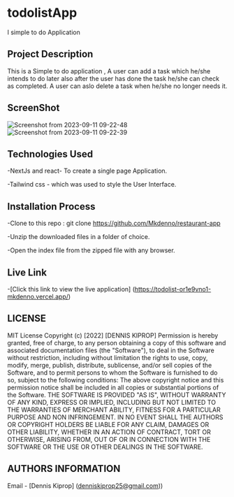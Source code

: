 # todolistApp
I simple to do Application
## Project Description
This is a Simple to do application , A user can add a task which he/she intends to do later also after the user has done the task he/she can check as completed.
A user can aslo delete a task when he/she no longer needs it.

## ScreenShot
![Screenshot from 2023-09-11 09-22-48](https://github.com/Mkdenno/todolistApp/assets/104482846/581009a5-2e1d-4e2e-90a2-d3f4015630ec)
![Screenshot from 2023-09-11 09-22-39](https://github.com/Mkdenno/todolistApp/assets/104482846/67f67c27-bdff-4424-afed-6efc77a14efc)

## Technologies Used

-NextJs and react- To create a single page Application.

-Tailwind css - which was used to style the User Interface.


## Installation Process
-Clone to this repo : git clone https://github.com/Mkdenno/restaurant-app

-Unzip the downloaded files in a folder of choice.

-Open the index file from the zipped file with any browser.

## Live Link

-[Click this link to view the live application]  (https://todolist-or1e9vno1-mkdenno.vercel.app/)

## LICENSE

MIT License
Copyright (c) [2022] [DENNIS KIPROP]
Permission is hereby granted, free of charge, to any person obtaining a copy of this software and associated documentation files (the "Software"), to deal in the Software without restriction, including without limitation the rights to use, copy, modify, merge, publish, distribute, sublicense, and/or sell copies of the Software, and to permit persons to whom the Software is furnished to do so, subject to the following conditions:
The above copyright notice and this permission notice shall be included in all copies or substantial portions of the Software.
THE SOFTWARE IS PROVIDED "AS IS", WITHOUT WARRANTY OF ANY KIND, EXPRESS OR IMPLIED, INCLUDING BUT NOT LIMITED TO THE WARRANTIES OF MERCHANT ABILITY, FITNESS FOR A PARTICULAR PURPOSE AND NON INFRINGEMENT. IN NO EVENT SHALL THE AUTHORS OR COPYRIGHT HOLDERS BE LIABLE FOR ANY CLAIM, DAMAGES OR OTHER LIABILITY, WHETHER IN AN ACTION OF CONTRACT, TORT OR OTHERWISE, ARISING FROM, OUT OF OR IN CONNECTION WITH THE SOFTWARE OR THE USE OR OTHER DEALINGS IN THE SOFTWARE.

## AUTHORS INFORMATION

Email - [Dennis Kiprop] (denniskiprop25@gmail.com))

